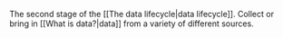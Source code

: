 The second stage of the [[The data lifecycle|data lifecycle]]. Collect or bring in [[What is data?|data]] from a variety of different sources.